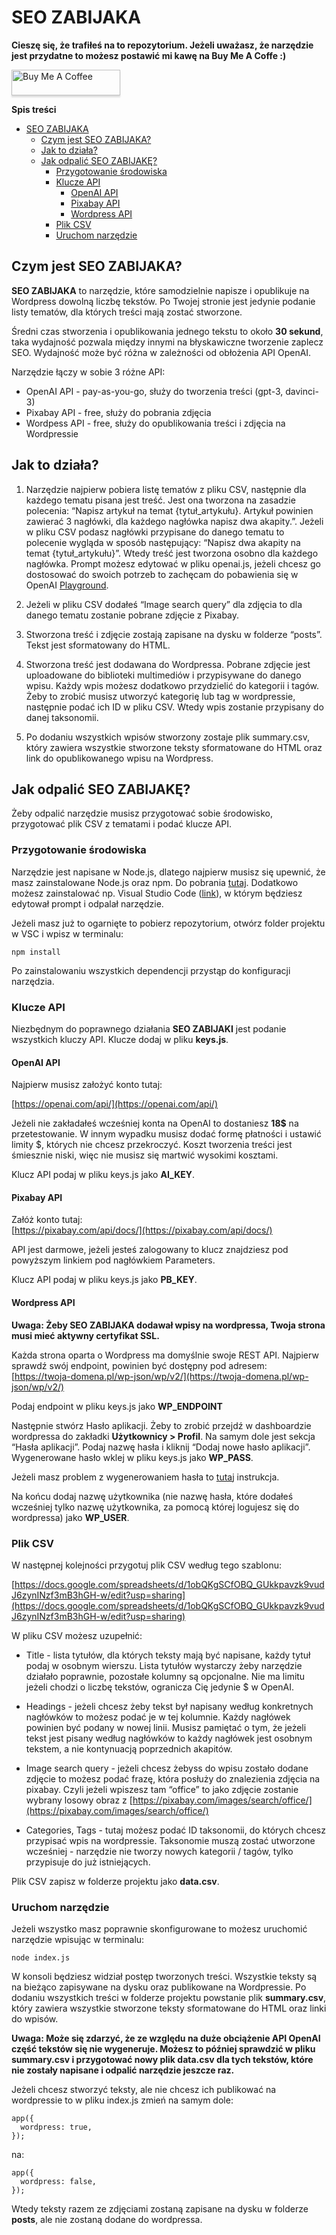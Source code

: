 # SEO ZABIJAKA
**Cieszę się, że trafiłeś na to repozytorium. Jeżeli uważasz, że narzędzie jest przydatne to możesz postawić mi kawę na Buy Me A Coffe :)**

<a href="https://www.buymeacoffee.com/marekfoltas" target="_blank"><img src="https://www.buymeacoffee.com/assets/img/custom_images/orange_img.png" alt="Buy Me A Coffee" style="height: 41px !important;width: 174px !important;box-shadow: 0px 3px 2px 0px rgba(190, 190, 190, 0.5) !important;-webkit-box-shadow: 0px 3px 2px 0px rgba(190, 190, 190, 0.5) !important;" ></a>

**Spis treści**

- [SEO ZABIJAKA](#seo-zabijaka)
  * [Czym jest SEO ZABIJAKA?](#czym-jest-seo-zabijaka)
  * [Jak to działa?](#jak-to-działa)
  * [Jak odpalić SEO ZABIJAKĘ?](#jak-odpalić-seo-zabijakę)
    + [Przygotowanie środowiska](#przygotowanie-środowiska)
    + [Klucze API](#klucze-api)
      - [OpenAI API](#openai-api)
      - [Pixabay API](#pixabay-api)
      - [Wordpress API](#wordpress-api)
    + [Plik CSV](#plik-csv)
    + [Uruchom narzędzie](#uruchom-narzędzie)

## Czym jest SEO ZABIJAKA?

**SEO ZABIJAKA** to narzędzie, które samodzielnie napisze i opublikuje na Wordpress dowolną liczbę tekstów. Po Twojej stronie jest jedynie podanie listy tematów, dla których treści mają zostać stworzone. 

Średni czas stworzenia i opublikowania jednego tekstu to około **30 sekund**, taka wydajność pozwala między innymi na błyskawiczne tworzenie zaplecz SEO. Wydajność może być różna w zależności od obłożenia API OpenAI.

Narzędzie łączy w sobie 3 różne API:

* OpenAI API - pay-as-you-go, służy do tworzenia treści (gpt-3, davinci-3)
* Pixabay API - free, służy do pobrania zdjęcia
* Wordpess API - free, służy do opublikowania treści i zdjęcia na Wordpressie

## Jak to działa?
1. Narzędzie najpierw pobiera listę tematów z pliku CSV, następnie dla każdego tematu pisana jest treść. Jest ona tworzona na zasadzie polecenia:
“Napisz artykuł na temat {tytuł_artykułu}. Artykuł powinien zawierać 3 nagłówki, dla każdego nagłówka napisz dwa akapity.”. Jeżeli w pliku CSV podasz nagłówki przypisane do danego tematu to polecenie wygląda w sposób następujący: “Napisz dwa akapity na temat {tytuł_artykułu}”. Wtedy treść jest tworzona osobno dla każdego nagłówka. Prompt możesz edytować w pliku openai.js, jeżeli chcesz go dostosować do swoich potrzeb to zachęcam do pobawienia się w OpenAI [Playground](https://platform.openai.com/playground).

2. Jeżeli w pliku CSV dodałeś “Image search query” dla zdjęcia to dla danego tematu zostanie pobrane zdjęcie z Pixabay.

3. Stworzona treść i zdjęcie zostają zapisane na dysku w folderze “posts”. Tekst jest sformatowany do HTML.

4. Stworzona treść jest dodawana do Wordpressa. Pobrane zdjęcie jest uploadowane do biblioteki multimediów i przypisywane do danego wpisu. Każdy wpis możesz dodatkowo przydzielić do kategorii i tagów. Żeby to zrobić musisz utworzyć kategorię lub tag w wordpressie, następnie podać ich ID w pliku CSV. Wtedy wpis zostanie przypisany do danej taksonomii.

5. Po dodaniu wszystkich wpisów stworzony zostaje plik summary.csv, który zawiera wszystkie stworzone teksty sformatowane do HTML oraz link do opublikowanego wpisu na Wordpress.

## Jak odpalić SEO ZABIJAKĘ?

Żeby odpalić narzędzie musisz przygotować sobie środowisko, przygotować plik CSV z tematami i podać klucze API.

### Przygotowanie środowiska

Narzędzie jest napisane w Node.js, dlatego najpierw musisz się upewnić, że masz zainstalowane Node.js oraz npm. Do pobrania [tutaj](https://nodejs.org/en/). Dodatkowo możesz zainstalować np. Visual Studio Code ([link](https://code.visualstudio.com/)), w którym będziesz edytował prompt i odpalał narzędzie.

Jeżeli masz już to ogarnięte to pobierz repozytorium, otwórz folder projektu w VSC i wpisz w terminalu:
```
npm install
```
Po zainstalowaniu wszystkich dependencji przystąp do konfiguracji narzędzia.

### Klucze API

Niezbędnym do poprawnego działania **SEO ZABIJAKI** jest podanie wszystkich kluczy API. Klucze dodaj w pliku **keys.js**.

#### OpenAI API

Najpierw musisz założyć konto tutaj:

[https://openai.com/api/](https://openai.com/api/)

Jeżeli nie zakładałeś wcześniej konta na OpenAI to dostaniesz **18$** na przetestowanie. W innym wypadku musisz dodać formę płatności i ustawić limity $, których nie chcesz przekroczyć. Koszt tworzenia treści jest śmiesznie niski, więc nie musisz się martwić wysokimi kosztami.

Klucz API podaj w pliku keys.js jako **AI_KEY**.

#### Pixabay API

Załóż konto tutaj: \
[https://pixabay.com/api/docs/](https://pixabay.com/api/docs/)

API jest darmowe, jeżeli jesteś zalogowany to klucz znajdziesz pod powyższym linkiem pod nagłówkiem Parameters.

Klucz API podaj w pliku keys.js jako **PB_KEY**.


#### Wordpress API

**Uwaga: Żeby SEO ZABIJAKA dodawał wpisy na wordpressa, Twoja strona musi mieć aktywny certyfikat SSL.**

Każda strona oparta o Wordpress ma domyślnie swoje REST API. Najpierw sprawdź swój endpoint, powinien być dostępny pod adresem: \
[https://twoja-domena.pl/wp-json/wp/v2/](https://twoja-domena.pl/wp-json/wp/v2/)

Podaj endpoint w pliku keys.js jako **WP_ENDPOINT**

Następnie stwórz Hasło aplikacji. Żeby to zrobić przejdź w dashboardzie wordpressa do zakładki **Użytkownicy > Profil**. Na samym dole jest sekcja “Hasła aplikacji”. Podaj nazwę hasła i kliknij “Dodaj nowe hasło aplikacji”. Wygenerowane hasło wklej w pliku keys.js jako **WP_PASS**.

Jeżeli masz problem z wygenerowaniem hasła to [tutaj](https://www.paidmembershipspro.com/create-application-password-wordpress/) instrukcja.

Na końcu dodaj nazwę użytkownika (nie nazwę hasła, które dodałeś wcześniej tylko nazwę użytkownika, za pomocą której logujesz się do wordpressa) jako **WP_USER**.

### Plik CSV

W następnej kolejności przygotuj plik CSV według tego szablonu:

[https://docs.google.com/spreadsheets/d/1obQKgSCfOBQ_GUkkpavzk9vudJ6zynINzf3mB3hGH-w/edit?usp=sharing](https://docs.google.com/spreadsheets/d/1obQKgSCfOBQ_GUkkpavzk9vudJ6zynINzf3mB3hGH-w/edit?usp=sharing)

W pliku CSV możesz uzupełnić:

* Title - lista tytułów, dla których teksty mają być napisane, każdy tytuł podaj w osobnym wierszu. Lista tytułów wystarczy żeby narzędzie działało poprawnie, pozostałe kolumny są opcjonalne. Nie ma limitu jeżeli chodzi o liczbę tekstów, ogranicza Cię jedynie $ w OpenAI.

* Headings - jeżeli chcesz żeby tekst był napisany według konkretnych nagłówków to możesz podać je w tej kolumnie. Każdy nagłówek powinien być podany w nowej linii. Musisz pamiętać o tym, że jeżeli tekst jest pisany według nagłówków to każdy nagłówek jest osobnym tekstem, a nie kontynuacją poprzednich akapitów.

* Image search query - jeżeli chcesz żebyss do wpisu zostało dodane zdjęcie to możesz podać frazę, która posłuży do znalezienia zdjęcia na pixabay. Czyli jeżeli wpiszesz tam “office” to jako zdjęcie zostanie wybrany losowy obraz z [https://pixabay.com/images/search/office/](https://pixabay.com/images/search/office/)

* Categories, Tags - tutaj możesz podać ID taksonomii, do których chcesz przypisać wpis na wordpressie. Taksonomie muszą zostać utworzone wcześniej - narzędzie nie tworzy nowych kategorii / tagów, tylko przypisuje do już istniejących.

Plik CSV zapisz w folderze projektu jako **data.csv**.

### Uruchom narzędzie

Jeżeli wszystko masz poprawnie skonfigurowane to możesz uruchomić narzędzie wpisując w terminalu:
```
node index.js
```
W konsoli będziesz widział postęp tworzonych treści. Wszystkie teksty są na bieżąco zapisywane na dysku oraz publikowane na Wordpressie. Po dodaniu wszystkich treści w folderze projektu powstanie plik **summary.csv**, który zawiera wszystkie stworzone teksty sformatowane do HTML oraz linki do wpisów.

**Uwaga: Może się zdarzyć, że ze względu na duże obciążenie API OpenAI część tekstów się nie wygeneruje. Możesz to później sprawdzić w pliku summary.csv i przygotować nowy plik data.csv dla tych tekstów, które nie zostały napisane i odpalić narzędzie jeszcze raz.**

Jeżeli chcesz stworzyć teksty, ale nie chcesz ich publikować na wordpressie to w pliku index.js zmień na samym dole:
```
app({
  wordpress: true,
});
```

na:
```
app({
  wordpress: false,
});
```

Wtedy teksty razem ze zdjęciami zostaną zapisane na dysku w folderze **posts**, ale nie zostaną dodane do wordpressa.
